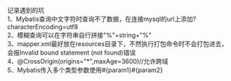 记录遇到的坑<br />
1、Mybatis查询中文字符时查询不了数据，在连接mysql的url上添加?characterEncoding=utf8<br />
2、模糊查询可以在字符串自行拼接"%"+string+"%"<br />
3、mapper.xml最好放在resources目录下，不然执行打包命令时不会打包进去，会报Invalid bound statement (not found)错误<br />
4、@CrossOrigin(origins="*",maxAge=3600)//允许跨域<br />
5、Mybatis传入多个类型参数使用#{param1}#{param2}<br />